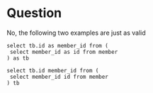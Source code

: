 # Question

No, the following two examples are just as valid

```
select tb.id as member_id from (
 select member_id as id from member
) as tb
```

```
select tb.id member_id from (
 select member_id id from member
) tb
```